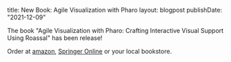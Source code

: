 title: New Book: Agile Visualization with Pharo
layout: blogpost
publishDate: "2021-12-09"

The book "Agile Visualization with Pharo: Crafting Interactive Visual Support Using Roassal" has been release!

Order at  [amazon](https://www.amazon.com/Agile-Visualization-Pharo-Crafting-Interactive-ebook/dp/B09MP5CLJG/), [Springer Online](https://link.springer.com/book/10.1007/978-1-4842-7161-2) or your local bookstore.